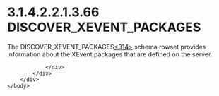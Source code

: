 <html dir="LTR" xmlns:mshelp="http://msdn.microsoft.com/mshelp" xmlns:ddue="http://ddue.schemas.microsoft.com/authoring/2003/5" xmlns:xlink="http://www.w3.org/1999/xlink" xmlns:tool="http://www.microsoft.com/tooltip">
    <head>
        <meta http-equiv="Content-Type" content="text/html; CHARSET=utf-8"></meta>
        <meta name="save" content="history"></meta>
        <title>3.1.4.2.2.1.3.66 DISCOVER_XEVENT_PACKAGES</title>
        <xml>
            <mshelp:toctitle title="3.1.4.2.2.1.3.66 DISCOVER_XEVENT_PACKAGES"></mshelp:toctitle>
            <mshelp:rltitle title="[MS-SSAS]: DISCOVER_XEVENT_PACKAGES"></mshelp:rltitle>
            <mshelp:keyword index="A" term="801e597e-da37-4079-a1ad-a99e5291f347"></mshelp:keyword>
            <mshelp:attr name="DCSext.ContentType" value="open specification"></mshelp:attr>
            <mshelp:attr name="AssetID" value="801e597e-da37-4079-a1ad-a99e5291f347"></mshelp:attr>
            <mshelp:attr name="TopicType" value="kbRef"></mshelp:attr>
            <mshelp:attr name="DCSext.Title" value="[MS-SSAS]: DISCOVER_XEVENT_PACKAGES" />
        </xml>
    </head>
    <body>
        <div id="header">
            <h1 class="heading">3.1.4.2.2.1.3.66 DISCOVER_XEVENT_PACKAGES</h1>
        </div>
        <div id="mainSection">
            <div id="mainBody">
                <div id="allHistory" class="saveHistory"></div>
                <div id="sectionSection0" class="section" name="collapseableSection">
                    

<p>The DISCOVER_XEVENT_PACKAGES<a id="Appendix_A_Target_314"></a><a href="b9ac4859-2662-44ca-b131-9addd8b953dc.html#Appendix_A_314" aria-label="Product behavior note 314">&lt;314&gt;</a> schema
rowset provides information about the XEvent packages that are defined on the
server.</p>


                </div>
            </div>
        </div>
    </body>
</html>